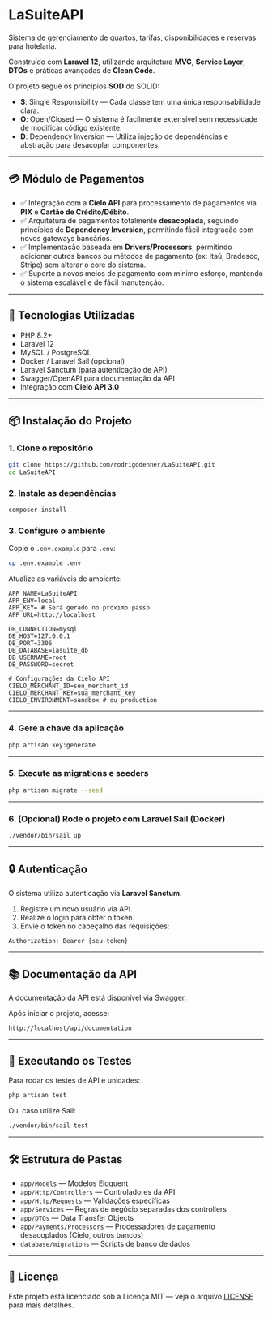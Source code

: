 # LaSuiteAPI

Sistema de gerenciamento de quartos, tarifas, disponibilidades e reservas para hotelaria.

Construído com **Laravel 12**, utilizando arquitetura **MVC**, **Service Layer**, **DTOs** e práticas avançadas de **Clean Code**.

O projeto segue os princípios **SOD** do SOLID:
- **S**: Single Responsibility — Cada classe tem uma única responsabilidade clara.
- **O**: Open/Closed — O sistema é facilmente extensível sem necessidade de modificar código existente.
- **D**: Dependency Inversion — Utiliza injeção de dependências e abstração para desacoplar componentes.

---

## 💳 Módulo de Pagamentos

- ✅ Integração com a **Cielo API** para processamento de pagamentos via **PIX** e **Cartão de Crédito/Débito**.
- ✅ Arquitetura de pagamentos totalmente **desacoplada**, seguindo princípios de **Dependency Inversion**, permitindo fácil integração com novos gateways bancários.
- ✅ Implementação baseada em **Drivers/Processors**, permitindo adicionar outros bancos ou métodos de pagamento (ex: Itaú, Bradesco, Stripe) sem alterar o core do sistema.
- ✅ Suporte a novos meios de pagamento com mínimo esforço, mantendo o sistema escalável e de fácil manutenção.

---

## 🚀 Tecnologias Utilizadas

- PHP 8.2+
- Laravel 12
- MySQL / PostgreSQL
- Docker / Laravel Sail (opcional)
- Laravel Sanctum (para autenticação de API)
- Swagger/OpenAPI para documentação da API
- Integração com **Cielo API 3.0**

---

## 📦 Instalação do Projeto

### 1. Clone o repositório

```bash
git clone https://github.com/rodrigodenner/LaSuiteAPI.git
cd LaSuiteAPI
```

### 2. Instale as dependências

```bash
composer install
```

### 3. Configure o ambiente

Copie o `.env.example` para `.env`:

```bash
cp .env.example .env
```

Atualize as variáveis de ambiente:

```
APP_NAME=LaSuiteAPI
APP_ENV=local
APP_KEY= # Será gerado no próximo passo
APP_URL=http://localhost

DB_CONNECTION=mysql
DB_HOST=127.0.0.1
DB_PORT=3306
DB_DATABASE=lasuite_db
DB_USERNAME=root
DB_PASSWORD=secret

# Configurações da Cielo API
CIELO_MERCHANT_ID=seu_merchant_id
CIELO_MERCHANT_KEY=sua_merchant_key
CIELO_ENVIRONMENT=sandbox # ou production
```

---

### 4. Gere a chave da aplicação

```bash
php artisan key:generate
```

---

### 5. Execute as migrations e seeders

```bash
php artisan migrate --seed
```

---

### 6. (Opcional) Rode o projeto com Laravel Sail (Docker)

```bash
./vendor/bin/sail up
```

---

## 🔒 Autenticação

O sistema utiliza autenticação via **Laravel Sanctum**.

1. Registre um novo usuário via API.
2. Realize o login para obter o token.
3. Envie o token no cabeçalho das requisições:

```
Authorization: Bearer {seu-token}
```

---

## 📚 Documentação da API

A documentação da API está disponível via Swagger.

Após iniciar o projeto, acesse:

```
http://localhost/api/documentation
```

---

## 🧪 Executando os Testes

Para rodar os testes de API e unidades:

```bash
php artisan test
```

Ou, caso utilize Sail:

```bash
./vendor/bin/sail test
```

---

## 🛠️ Estrutura de Pastas

- `app/Models` — Modelos Eloquent
- `app/Http/Controllers` — Controladores da API
- `app/Http/Requests` — Validações específicas
- `app/Services` — Regras de negócio separadas dos controllers
- `app/DTOs` — Data Transfer Objects
- `app/Payments/Processors` — Processadores de pagamento desacoplados (Cielo, outros bancos)
- `database/migrations` — Scripts de banco de dados

---

## 📝 Licença

Este projeto está licenciado sob a Licença MIT — veja o arquivo [LICENSE](LICENSE) para mais detalhes.
